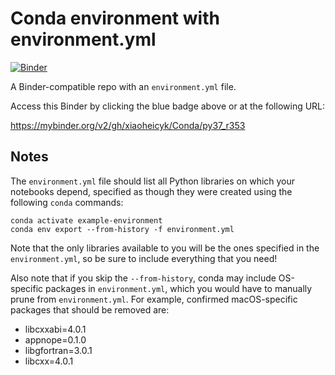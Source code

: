 # Conda environment with environment.yml

[![Binder](http://mybinder.org/badge_logo.svg)](https://mybinder.org/v2/gh/xiaoheicyk/Conda/py37_r353)


A Binder-compatible repo with an `environment.yml` file.

Access this Binder by clicking the blue badge above or at the following URL:

https://mybinder.org/v2/gh/xiaoheicyk/Conda/py37_r353

## Notes
The `environment.yml` file should list all Python libraries on which your notebooks
depend, specified as though they were created using the following `conda` commands:

```
conda activate example-environment
conda env export --from-history -f environment.yml
```

Note that the only libraries available to you will be the ones specified in
the `environment.yml`, so be sure to include everything that you need! 

Also note that if you skip the `--from-history`, conda may include OS-specific
packages in `environment.yml`, which you would have to manually prune from
`environment.yml`.  For example, confirmed macOS-specific packages that should
be removed are:

* libcxxabi=4.0.1
* appnope=0.1.0
* libgfortran=3.0.1
* libcxx=4.0.1
